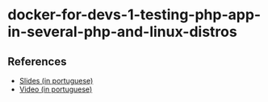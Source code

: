 # docker-for-devs-1-testing-php-app-in-several-php-and-linux-distros

## References

* [Slides (in portuguese)](https://docs.google.com/presentation/d/1_R1zaeQlOTERrJLcgRJpcych_2kVjmCkEJKNrsIRlFQ/edit?usp=sharing)
* [Video (in portuguese)](https://www.youtube.com/watch?v=yWvGI-9_DJo)
